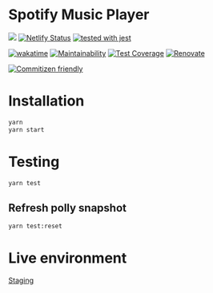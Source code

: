 # Spotify Music Player

![](https://github.com/davidNHK/spotify-music-player/workflows/testing/badge.svg)
[![Netlify Status](https://api.netlify.com/api/v1/badges/31550918-79b7-4439-b069-cb67bd21da7f/deploy-status)](https://app.netlify.com/sites/dnghk-spotify-player/deploys)
[![tested with jest](https://img.shields.io/badge/tested_with-jest-99424f.svg)](https://github.com/facebook/jest)

[![wakatime](https://wakatime.com/badge/github/davidNHK/spotify-music-player.svg)](https://wakatime.com/badge/github/davidNHK/spotify-music-player)
[![Maintainability](https://api.codeclimate.com/v1/badges/275b2340c6d573ec886d/maintainability)](https://codeclimate.com/github/davidNHK/spotify-music-player/maintainability)
[![Test Coverage](https://api.codeclimate.com/v1/badges/275b2340c6d573ec886d/test_coverage)](https://codeclimate.com/github/davidNHK/spotify-music-player/test_coverage)
[![Renovate](https://img.shields.io/badge/renovate-enabled-brightgreen.svg)](https://renovatebot.com)

[![Commitizen friendly](https://img.shields.io/badge/commitizen-friendly-brightgreen.svg)](http://commitizen.github.io/cz-cli/)

# Installation

```bash
yarn
yarn start
```

# Testing

```bash
yarn test
```

## Refresh polly snapshot

```bash
yarn test:reset
```

# Live environment

[Staging](https://dnghk-spotify-player.netlify.app/)
